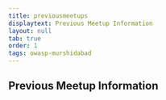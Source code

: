 ```yaml
---
title: previousmeetups
displaytext: Previous Meetup Information
layout: null
tab: true
order: 1
tags: owasp-murshidabad
---
```


Previous Meetup Information
---------------------------------------



<!-- end list -->
